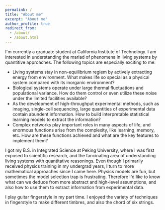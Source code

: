 ```yaml
---
permalink: /
title: "About me"
excerpt: "About me"
author_profile: true
redirect_from: 
  - /about/
  - /about.html
---
```


I'm currently a graduate student at California Institute of Technology. I am interested in understanding the mariad of phenomena in living systems by quantitive approaches. The following topics are especially exciting to me:

* Living systems stay in non-equilibrium regiem by actively extracting energy from environment.  What makes life so special as a physical system compared with its inorganic environment?
* Biological systems operate under large thermal fluctuations and populational variance. How do them control or even utilize these noise under the limited facilities available?
* As the development of high-throughput experimental methods, such as imaging, single-cell sequencing, large quantities of experimental data contain abundent information. How to build interpretable statistical learning models to extract the information?
* Complex networks play important roles in many aspects of life, and enormous functions arise from the complexity, like learning, memory, etc. How are these functions achieved and what are the key features to implement them?

I got my B.S. in Integrated Science at Peking University, where I was first exposed to scientific research, and the fancinating area of understanding living systems with quantitative reasonings. Even though I primarily received physics training in my undergrad years, I turn to more mathematical approaches since I came here. Physics models are fun, but sometimes the model selection trap is frustrating. Therefore I'd like to know what can we deduce from more abstract and high-level assumptions, and also how to use them to extract information from experimental data. 

I play guitar fingerstyle in my part time. I enjoyed the variety of techniques in fingerstyle to make different timbres, and also the chord of six strings.